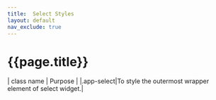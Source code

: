 ```yaml
---
title:  Select Styles
layout: default
nav_exclude: true
---
```

# {{page.title}}

| class name  | Purpose |
|.app-select|To style the outermost wrapper element of select widget.|
